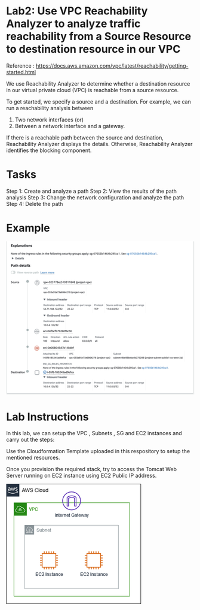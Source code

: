 
# Lab2: Use VPC Reachability Analyzer to analyze traffic reachability from a Source Resource to destination resource in our VPC

Reference : https://docs.aws.amazon.com/vpc/latest/reachability/getting-started.html

We use Reachability Analyzer to determine whether a destination resource in our virtual private cloud (VPC) is reachable from a source resource. 

To get started, we specify a source and a destination. For example, we can run a reachability analysis between 

1. Two network interfaces 
(or)
2. Between a network interface and a gateway. 

If there is a reachable path between the source and destination, Reachability Analyzer displays the details. 
Otherwise, Reachability Analyzer identifies the blocking component.

# Tasks

Step 1: Create and analyze a path
Step 2: View the results of the path analysis
Step 3: Change the network configuration and analyze the path
Step 4: Delete the path


# Example

![image](/lab2/VPCReachabilityAnalyzer.png)

# Lab Instructions

In this lab, we can setup the VPC , Subnets  , SG and EC2 instances and carry out the steps:

Use the Cloudformation Template uploaded in this respository to setup the mentioned resources.

Once you provision the required stack, try to access the Tomcat Web Server running on EC2 instance using EC2 Public IP address.


![image](/lab2/cloudformation-vpc.png)




